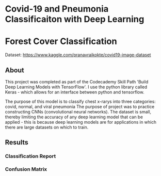 # Covid-19 and Pneumonia Classificaiton with Deep Learning

# Forest Cover Classification

Dataset: https://www.kaggle.com/pranavraikokte/covid19-image-dataset

## About
This project was completed as part of the Codecademy Skill Path 'Build Deep Learning Models with TensorFlow'. I use the python library called Keras - which allows for an interface between python and tensorflow.

The purpose of this model is to classify chest x-rarys into three categories: covid, normal, and viral pneumonia The purpose of project was to practice constructing CNNs (convolutional neural networks). The dataset is small, thereby limiting the accuracy of any deep learning model that can be applied - this is because deep learning models are for applications in which there are large datasets on which to train.

## Results

### Classification Report 

### Confusion Matrix 
